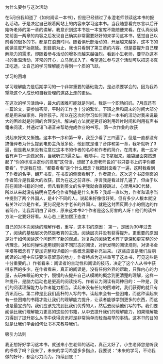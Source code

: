 为什么要参与这次活动

在5月份我知道了《如何阅读一本书》，但是已经错过了永澄老师领读这本书的报名活动，于是决定自己跟着网站上的内容来学习这本书。当我随意看完序言以后开始听老师的第一章的讲解，我意识到这本书是一本宝库不能随便来看。在认真阅读完前面一两章的内容之后发现自己确实非常需要好好的来学习这本书，感觉自己以前看的很多的书，都是在浪费时间。随着俱乐部活动的，开展越来越多，这本书的阅读进度开始拖延。到目前为止，我也只看到了第三章的内容。但是要提升自己理解能力的需求，却随着参与活动的增多而越来越强烈。看到小生老师，要举办这本书的重温活动，非常的开心，立马就加入了。希望通过参与这个活动可以把这书真正吃透，让自己的学习理解能力得到一个质的飞跃。

学习的困难

学习理解能力是后期学习的一个非常重要的基础能力，是必须要学会的，因为我希望能这个人成长和自我管理的道路上走的更远。

在这次的学习活动中，最大的困难可能就是时间。我是一个职场妈妈。7月底还有一篇论文，要参加答辩，平时的工作也十分的繁忙。下班之后和周末的时间大部分都是用来做家务、陪伴孩子。所以在这次的学习如何阅读一本书的活动对我来说最大的困难就是时间的合理安排。解决的方法就是更好的利用碎片时间和利用有声书籍来阅读，并通过讯飞语音来帮助完成作业的书写。 第一次作业的收获

说起来好笑又惭愧。这本书一序和第一章，我至少看了三四遍了。但是一直都没有搞懂译者为什么提到电影主角范多伦，他到底是谁？音序和第一章，我听就听了3遍，但是我从来没有注意过这本书的作者的名称和作者的简介。在周末，我一边听着有声书一边做家务，当我听完3遍之后，我随手，把书拿起来。脑袋里面突然想起了“你的标准决定你的高度”这句话，想起了永澄老师说的“书只要书上的字你都要看”，于是我在想，“都要看看”是个什么概念？我把封面看了一遍，这时我看到了作者的名字，翻开书皮，在书皮的侧面看到了，作者简介。这次这个书皮侧面的作者简介是我最大的收获。因为在这之前译序、序言我是看过好几遍了。但由于以前在阅读书籍的时候，但凡看到英文的名字我就会直接跳过，心里用ABC代替，所以从来就没有搞明白范多伦作者到底是什么关系？我却一直以为，作者和译序当中提到了两个外国人，是4个不同的人。说起来好像很好笑，但有多少人根本就没有关注过谁是作者。更何况是名字老长的外国人。就是这封面反面小小的侧边的作者简介，让我弄明白了译序，原来这本书2个作者是这么厉害的人呀！他们的读书方法一定要好好看。从心态上更加摆正态度！

自己的对本次阅读的理解作者，重写，这本书的原因： 第一，是因为30年过去了，阅读的基础层次仍然是教育的主流。阅读层次并没有获得提升。更重要的原因是对于如何阅读这个问题有了新的观点。对复杂的阅读艺术有了更深和更完整的分析理念，对如何弹性运用规则做不同形态的阅读，对新发明的阅读规则，对读书金字塔等概念有了更加完整和详细的一些概念需要补充进来。（这些应该是我们后期阅读的过程中应该要注意留意的地方，作者特点为这些重写了这本书，可见这些是十分重要的。）作者看来：阅读者的主动性和阅读的技巧，决定了这个人从书中获得东西的多少。在作者看来，真正的阅读是，没有任何外界的帮助，只靠内心的力量，去玩味眼前的文字，慢慢的去提升自己从模糊的概念到更清楚的理解，这样一种提升，是脑力运动也是更高的阅读技巧。作者认为阅读有两种目的：一种是，我们的阅读理解能力与作者能力相当，读起来没有任何的困难时，我们获得的就只有资讯而已。第二种是比我们高杆的人写的书，读起来会有一些困难，而这种读起来有一些困难的书籍才能让我们的理解能力提升，让读者能够学到更多的东西，而这也是最宝贵的。我们应该先找到比我们优秀的人，然后去阅读他们写的书。我们要阅读比我们理解能力更高的这些的书籍，从中去提升我们的理解能力，如果理解能力得到了提升那么从书中获得资讯将是非常简单而轻而易举的事情。这本书的目的就是让我们学会如何让书本来教导我们。

吸引力法则

我正想好好学习这本书，就送来小生老师的活动，真正太好了。小生老师您是听我的呼唤了吗？我来了，未来的学习希望多多指点，我要说：“未来的学习，不论我做的好坏，都会尽力而为，持续到底！”

